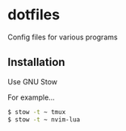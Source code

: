 # dotfiles
Config files for various programs

## Installation

Use GNU Stow

For example...
```sh
$ stow -t ~ tmux
$ stow -t ~ nvim-lua
```
